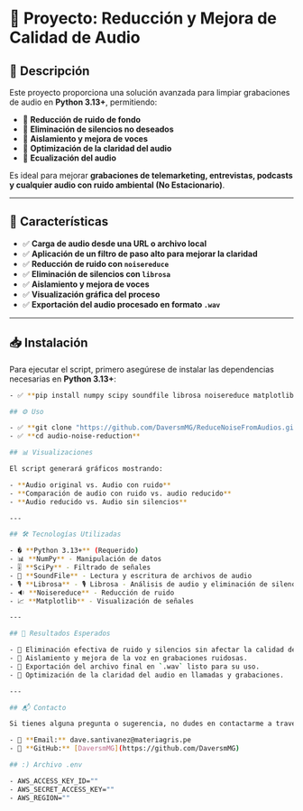 # 📢 Proyecto: Reducción y Mejora de Calidad de Audio

## 📌 Descripción

Este proyecto proporciona una solución avanzada para limpiar grabaciones de audio en **Python 3.13+**, permitiendo:

- 🔹 **Reducción de ruido de fondo**
- 🔹 **Eliminación de silencios no deseados**
- 🔹 **Aislamiento y mejora de voces**
- 🔹 **Optimización de la claridad del audio**
-  🔹 **Ecualización del audio**

Es ideal para mejorar **grabaciones de telemarketing, entrevistas, podcasts y cualquier audio con ruido ambiental (No Estacionario)**.

---

## 🚀 Características

- ✅ **Carga de audio desde una URL o archivo local**
- ✅ **Aplicación de un filtro de paso alto para mejorar la claridad**
- ✅ **Reducción de ruido con `noisereduce`**
- ✅ **Eliminación de silencios con `librosa`**
- ✅ **Aislamiento y mejora de voces**
- ✅ **Visualización gráfica del proceso**
- ✅ **Exportación del audio procesado en formato `.wav`**

---

## 📥 Instalación

Para ejecutar el script, primero asegúrese de instalar las dependencias necesarias en **Python 3.13+**:

```bash
- ✅ **pip install numpy scipy soundfile librosa noisereduce matplotlib**

## ⚙️ Uso

- ✅ **git clone "https://github.com/DaversmMG/ReduceNoiseFromAudios.git"**
- ✅ **cd audio-noise-reduction**

## 📊 Visualizaciones

El script generará gráficos mostrando:

- **Audio original vs. Audio con ruido**
- **Comparación de audio con ruido vs. audio reducido**
- **Audio reducido vs. Audio sin silencios**

---

## 🛠️ Tecnologías Utilizadas

- � **Python 3.13+** (Requerido)
- 📊 **NumPy** - Manipulación de datos
- 🎚️ **SciPy** - Filtrado de señales
- 🎵 **SoundFile** - Lectura y escritura de archivos de audio
- 🎙️ **Librosa** - 🎙️ Librosa - Análisis de audio y eliminación de silencios, 🎚️ Filtros de paso alto y paso bajo para mejorar la voz, 🔊 Normalización de volumen para asegurar claridad
- 🔉 **Noisereduce** - Reducción de ruido
- 📈 **Matplotlib** - Visualización de señales

---

## 🎯 Resultados Esperados

- 📌 Eliminación efectiva de ruido y silencios sin afectar la calidad del audio.
- 📌 Aislamiento y mejora de la voz en grabaciones ruidosas.
- 📌 Exportación del archivo final en `.wav` listo para su uso.
- 📌 Optimización de la claridad del audio en llamadas y grabaciones.

---

## 📬 Contacto

Si tienes alguna pregunta o sugerencia, no dudes en contactarme a través de GitHub o correo electrónico.

- 📧 **Email:** dave.santivanez@materiagris.pe
- 🔗 **GitHub:** [DaversmMG](https://github.com/DaversmMG)

## :) Archivo .env

- AWS_ACCESS_KEY_ID=""
- AWS_SECRET_ACCESS_KEY=""
- AWS_REGION=""

